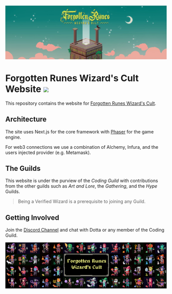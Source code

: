 <p align="center">
  <img src="./public/static/img/twitter-banner.jpg" title="Forgotten Runes Wizard's Cult">
</p>

# Forgotten Runes Wizard's Cult Website <a href="https://discord.com/invite/forgottenrunes"><img src="https://img.shields.io/discord/853432452181262346?color=5865F2&label=Discord&logo=discord" /></a>

This repository contains the website for [Forgotten Runes Wizard's Cult](https://forgottenrunes.com).

## Architecture

The site uses Next.js for the core framework with [Phaser](http://phaser.io/) for the game engine.

For web3 connections we use a combination of Alchemy, Infura, and the users injected provider (e.g. Metamask).

## The Guilds

This website is under the purview of the _Coding Guild_ with contributions from the other guilds such as _Art and Lore_, the _Gathering_, and the _Hype_ Guilds.

> Being a Verified Wizard is a prerequisite to joining any Guild.

## Getting Involved

Join the [Discord Channel](https://discord.com/invite/forgottenrunes) and chat with Dotta or any member of the Coding Guild.

<p align="center">
  <img src="./public/static/img/OSbanner.png" title="Forgotten Runes Wizard's Cult">
</p>




